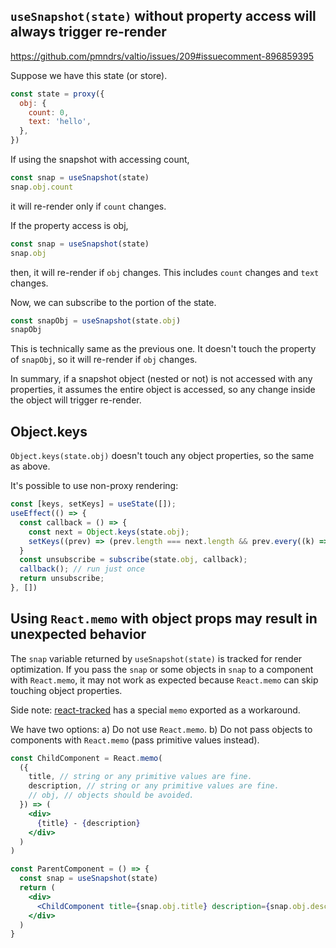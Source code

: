 <!-- ---
nav: 10
--- -->

## `useSnapshot(state)` without property access will always trigger re-render

https://github.com/pmndrs/valtio/issues/209#issuecomment-896859395

Suppose we have this state (or store).

```js
const state = proxy({
  obj: {
    count: 0,
    text: 'hello',
  },
})
```

If using the snapshot with accessing count,

```js
const snap = useSnapshot(state)
snap.obj.count
```

it will re-render only if `count` changes.

If the property access is obj,

```js
const snap = useSnapshot(state)
snap.obj
```

then, it will re-render if `obj` changes. This includes `count` changes and `text` changes.

Now, we can subscribe to the portion of the state.

```js
const snapObj = useSnapshot(state.obj)
snapObj
```

This is technically same as the previous one. It doesn't touch the property of `snapObj`, so it will re-render if `obj` changes.

In summary, if a snapshot object (nested or not) is not accessed with any properties, it assumes the entire object is accessed, so any change inside the object will trigger re-render.

## Object.keys

`Object.keys(state.obj)` doesn't touch any object properties, so the same as above.

It's possible to use non-proxy rendering:

```js
const [keys, setKeys] = useState([]);
useEffect(() => {
  const callback = () => {
    const next = Object.keys(state.obj);
    setKeys((prev) => (prev.length === next.length && prev.every((k) => next.includes(k)) ? prev: next);
  }
  const unsubscribe = subscribe(state.obj, callback);
  callback(); // run just once
  return unsubscribe;
}, [])
```

## Using `React.memo` with object props may result in unexpected behavior

The `snap` variable returned by `useSnapshot(state)` is tracked for render optimization.
If you pass the `snap` or some objects in `snap` to a component with `React.memo`,
it may not work as expected because `React.memo` can skip touching object properties.

Side note: [react-tracked](https://react-tracked.js.org) has a special `memo` exported as a workaround.

We have two options:
a) Do not use `React.memo`.
b) Do not pass objects to components with `React.memo` (pass primitive values instead).

```jsx
const ChildComponent = React.memo(
  ({
    title, // string or any primitive values are fine.
    description, // string or any primitive values are fine.
    // obj, // objects should be avoided.
  }) => (
    <div>
      {title} - {description}
    </div>
  )
)

const ParentComponent = () => {
  const snap = useSnapshot(state)
  return (
    <div>
      <ChildComponent title={snap.obj.title} description={snap.obj.description} />
    </div>
  )
}
```
